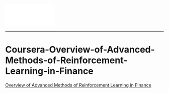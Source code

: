 ![](figure/nyu.png)

---

# Coursera-Overview-of-Advanced-Methods-of-Reinforcement-Learning-in-Finance

[Overview of Advanced Methods of Reinforcement Learning in Finance](https://www.coursera.org/learn/advanced-methods-reinforcement-learning-finance?)


